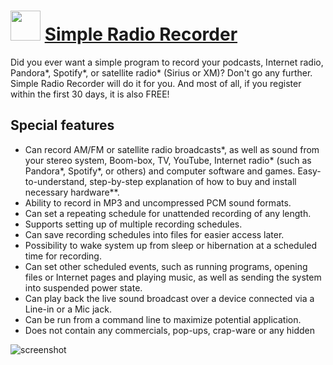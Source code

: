 ﻿# <img src="https://cdn.jsdelivr.net/gh/chtof/chocolatey-packages/automatic/simpleradiorecorder/simpleradiorecorder.png" width="48" height="48"/> [Simple Radio Recorder](https://chocolatey.org/packages/simpleradiorecorder)

Did you ever want a simple program to record your podcasts, Internet radio, Pandora*, Spotify*, or satellite radio* (Sirius or XM)? Don't go any further. Simple Radio Recorder will do it for you. And most of all, if you register within the first 30 days, it is also FREE!

## Special features
- Can record AM/FM or satellite radio broadcasts*, as well as sound from your stereo system, Boom-box, TV, YouTube, Internet radio* (such as Pandora*, Spotify*, or others) and computer software and games.
Easy-to-understand, step-by-step explanation of how to buy and install necessary hardware**.
- Ability to record in MP3 and uncompressed PCM sound formats.
- Can set a repeating schedule for unattended recording of any length.
- Supports setting up of multiple recording schedules.
- Can save recording schedules into files for easier access later.
- Possibility to wake system up from sleep or hibernation at a scheduled time for recording.
- Can set other scheduled events, such as running programs, opening files or Internet pages and playing music, as well as sending the system into suspended power state.
- Can play back the live sound broadcast over a device connected via a Line-in or a Mic jack.
- Can be run from a command line to maximize potential application.
- Does not contain any commercials, pop-ups, crap-ware or any hidden

![screenshot](https://cdn.jsdelivr.net/gh/chtof/chocolatey-packages/automatic/simpleradiorecorder/screenshot.png)